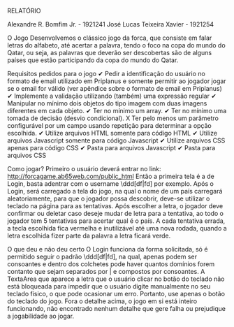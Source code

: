 RELATÓRIO

Alexandre R. Bomfim Jr. - 1921241
José Lucas Teixeira Xavier - 1921254

O Jogo
Desenvolvemos o clássico jogo da forca, que consiste em falar letras do alfabeto, até acertar a palavra, tendo o foco na copa do mundo do Qatar, ou seja, as palavras que deverão ser descobertas são de alguns países que estão participando da copa do mundo do Qatar.

Requisitos pedidos para o jogo
✔ Pedir a identificação do usuário no formato de email utilizado em Priplanus e somente permitir ao jogador jogar se o email for válido (ver apêndice sobre o formato de email em Priplanus)
✔ Implemente a validação utilizando (também) uma expressão regular 
✔ Manipular no mínimo dois objetos do tipo imagem com duas imagens diferentes em cada objeto. 
✔ Ter no mínimo um array. 
✔ Ter no mínimo uma tomada de decisão (desvio condicional).
X  Ter pelo menos um parâmetro configurável por um campo usando repetição para determinar a opção escolhida. 
✔ Utilize arquivos HTML somente para código HTML
✔ Utilize arquivos Javascript somente para código Javascript
✔ Utilize arquivos CSS apenas para código CSS
✔ Pasta para arquivos Javascript
✔ Pasta para arquivos CSS 

Como jogar?
Primeiro o usuário deverá entrar no link: http://forcagame.ab65web.com/public_html
Então a primeira tela é a de Login, basta adentrar com o username \ddd[df|fd] por exemplo. Após o Login, será carregado a tela do jogo, na qual o nome de um país carregará aleatoriamente, para que o jogador possa descobrir, deve-se utilizar o teclado na página para as tentativas. Após escolher a letra, o jogador deve confirmar ou deletar caso deseje mudar de letra para a tentativa, ao todo o jogador tem 5 tentativas para acertar qual é o país. A cada tentativa errada, a tecla escolhida fica vermelha e inutilizável até uma nova rodada, quando a letra escolhida fizer parte da palavra a letra ficará verde.

O que deu e não deu certo
O Login funciona da forma solicitada, só é permitido seguir o padrão \ddd[df|fd], na qual, apenas podem ser consoantes e dentro dos colchetes pode haver quantos domínios forem contanto que sejam separados por | e compostos por consoantes. 
A TextaArea que aparece a letra que o usuário clicar no botão do teclado não está bloqueada para impedir que o usuário digite manualmente no seu teclado fisico, o que pode ocasionar um erro. Portanto, use apenas o botão do teclado do jogo.
Fora o detalhe acima, o jogo em si está inteiro funcionando, não encontrado nenhum detalhe que gere falha ou prejudique a jogabilidade ao jogar.

